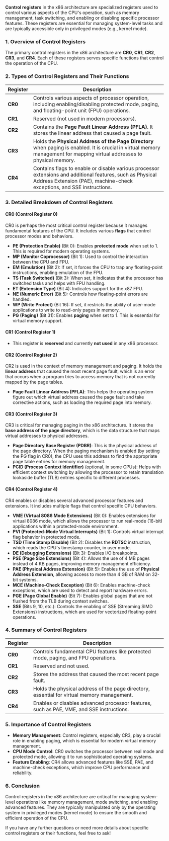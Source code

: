 **Control registers** in the x86 architecture are specialized registers used to control various aspects of the CPU's operation, such as memory management, task switching, and enabling or disabling specific processor features. These registers are essential for managing system-level tasks and are typically accessible only in privileged modes (e.g., kernel mode).

### **1. Overview of Control Registers**
The primary control registers in the x86 architecture are **CR0**, **CR1**, **CR2**, **CR3**, and **CR4**. Each of these registers serves specific functions that control the operation of the CPU.

### **2. Types of Control Registers and Their Functions**

| **Register** | **Description**                                                                 |
|--------------|---------------------------------------------------------------------------------|
| **CR0**      | Controls various aspects of processor operation, including enabling/disabling protected mode, paging, and floating-point unit (FPU) operations. |
| **CR1**      | Reserved (not used in modern processors).                                       |
| **CR2**      | Contains the **Page Fault Linear Address (PFLA)**. It stores the linear address that caused a page fault. |
| **CR3**      | Holds the **Physical Address of the Page Directory** when paging is enabled. It is crucial in virtual memory management for mapping virtual addresses to physical memory. |
| **CR4**      | Contains flags to enable or disable various processor extensions and additional features, such as Physical Address Extension (PAE), machine-check exceptions, and SSE instructions. |

### **3. Detailed Breakdown of Control Registers**

#### **CR0 (Control Register 0)**
CR0 is perhaps the most critical control register because it manages fundamental features of the CPU. It includes various **flags** that control processor modes and behaviors.

- **PE (Protection Enable)** (Bit 0): Enables **protected mode** when set to 1. This is required for modern operating systems.
- **MP (Monitor Coprocessor)** (Bit 1): Used to control the interaction between the CPU and FPU.
- **EM (Emulation)** (Bit 2): If set, it forces the CPU to trap any floating-point instructions, enabling emulation of the FPU.
- **TS (Task Switched)** (Bit 3): When set, it indicates that the processor has switched tasks and helps with FPU handling.
- **ET (Extension Type)** (Bit 4): Indicates support for the x87 FPU.
- **NE (Numeric Error)** (Bit 5): Controls how floating-point errors are handled.
- **WP (Write Protect)** (Bit 16): If set, it restricts the ability of user-mode applications to write to read-only pages in memory.
- **PG (Paging)** (Bit 31): Enables **paging** when set to 1. This is essential for virtual memory support.

#### **CR1 (Control Register 1)**
- This register is **reserved** and currently **not used** in any x86 processor.

#### **CR2 (Control Register 2)**
CR2 is used in the context of memory management and paging. It holds the **linear address** that caused the most recent page fault, which is an error that occurs when a program tries to access memory that is not currently mapped by the page tables.

- **Page Fault Linear Address (PFLA)**: This helps the operating system figure out which virtual address caused the page fault and take corrective actions, such as loading the required page into memory.

#### **CR3 (Control Register 3)**
CR3 is critical for managing paging in the x86 architecture. It stores the **base address of the page directory**, which is the data structure that maps virtual addresses to physical addresses.

- **Page Directory Base Register (PDBR)**: This is the physical address of the page directory. When the paging mechanism is enabled (by setting the PG flag in CR0), the CPU uses this address to find the appropriate page table entries for memory management.
- **PCID (Process Context Identifier)** (optional, in some CPUs): Helps with efficient context switching by allowing the processor to retain translation lookaside buffer (TLB) entries specific to different processes.

#### **CR4 (Control Register 4)**
CR4 enables or disables several advanced processor features and extensions. It includes multiple flags that control specific CPU behaviors.

- **VME (Virtual 8086 Mode Extensions)** (Bit 0): Enables extensions for virtual 8086 mode, which allows the processor to run real-mode (16-bit) applications within a protected-mode environment.
- **PVI (Protected-Mode Virtual Interrupts)** (Bit 1): Controls virtual interrupt flag behavior in protected mode.
- **TSD (Time Stamp Disable)** (Bit 2): Disables the **RDTSC** instruction, which reads the CPU's timestamp counter, in user mode.
- **DE (Debugging Extensions)** (Bit 3): Enables I/O breakpoints.
- **PSE (Page Size Extensions)** (Bit 4): Allows the use of 4 MB pages instead of 4 KB pages, improving memory management efficiency.
- **PAE (Physical Address Extension)** (Bit 5): Enables the use of **Physical Address Extension**, allowing access to more than 4 GB of RAM on 32-bit systems.
- **MCE (Machine-Check Exception)** (Bit 6): Enables machine-check exceptions, which are used to detect and report hardware errors.
- **PGE (Page Global Enable)** (Bit 7): Enables global pages that are not flushed from the TLB during context switches.
- **SSE** (Bits 9, 10, etc.): Controls the enabling of SSE (Streaming SIMD Extensions) instructions, which are used for vectorized floating-point operations.

### **4. Summary of Control Registers**

| **Register** | **Description**                                                                                       |
|--------------|-------------------------------------------------------------------------------------------------------|
| **CR0**      | Controls fundamental CPU features like protected mode, paging, and FPU operations.                     |
| **CR1**      | Reserved and not used.                                                                                 |
| **CR2**      | Stores the address that caused the most recent page fault.                                              |
| **CR3**      | Holds the physical address of the page directory, essential for virtual memory management.              |
| **CR4**      | Enables or disables advanced processor features, such as PAE, VME, and SSE instructions.               |

### **5. Importance of Control Registers**
- **Memory Management**: Control registers, especially CR3, play a crucial role in enabling paging, which is essential for modern virtual memory management.
- **CPU Mode Control**: CR0 switches the processor between real mode and protected mode, allowing it to run sophisticated operating systems.
- **Feature Enabling**: CR4 allows advanced features like SSE, PAE, and machine-check exceptions, which improve CPU performance and reliability.

### **6. Conclusion**
Control registers in the x86 architecture are critical for managing system-level operations like memory management, mode switching, and enabling advanced features. They are typically manipulated only by the operating system in privileged modes (kernel mode) to ensure the smooth and efficient operation of the CPU.

If you have any further questions or need more details about specific control registers or their functions, feel free to ask!
